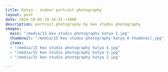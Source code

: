 ```yaml
---
title: Katya - indoor portrait photography
layout: post
date: 2018-10-01 19:16:41 +1000
description: portrait photography by keo studio photography
images:
  main: "/media/15 keo studio photography katya 1.jpg"
  thumbnail: "/media/15 keo studio photography katya 0 thumbnail.jpg"
  items:
  - "/media/15 keo studio photography katya 4.jpg"
  - "/media/15 keo studio photography katya 3.jpg"
  - "/media/15 keo studio photography katya 2.jpg"

---
```

